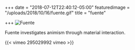 +++
date = "2018-07-12T22:40:12-05:00"
featuredimage = "/uploads/2018/10/16/fuente.gif"
title = "fuente"

+++
<img class="full" src="/uploads/2018/10/14/fuente_escultura.jpg" alt="Fuente">

Fuente investigates animism through material interaction.

{{< vimeo 295029992 vimeo >}}
